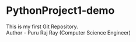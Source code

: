 # PythonProject1-demo
This is my first Git Repository.
<br>
Author - Puru Raj Ray (Computer Science Engineer)
   